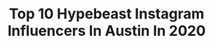 ---
title: Top 10 Hypebeast Instagram Influencers In Austin In 2020
description: >-
  Find top hypebeast Instagram influencers in Austin in 2020. Most popular hashtags: #hypebeast #covid19 #stayhome #austintx.
platform: Instagram
profiles:
  - username: "daku_saido"
    fullname: >-
      Mando
    location: "United States"
    followers: 20314
    engagement: 268
    commentsToLikes: 0.012335
    id: ck15pbu5ex3lu0i193caexotm
    verified: false
    hashtags: "#subarunation, #eptx, #countach, #rx7fd"
  - username: "collection_montparnasse"
    fullname: >-
      
    location: "United States"
    followers: 30411
    engagement: 315
    commentsToLikes: 0.016614
    id: ck135nm532b2h0i19awt6y8x3
    verified: false
    hashtags: "#homeartdecor, #anime, #arteurbano, #popart"
  - username: "stylexkavya"
    fullname: >-
      Kavya | StylexKavya ™
    location: "United States"
    followers: 48084
    engagement: 204
    commentsToLikes: 0.077907
    id: ck5hht4ap9ya10i118gjtwmz7
    verified: false
    hashtags: "#storiesseries, #hypelook, #tiktokskit, #comfyoutfit"
  - username: "austinnorman_"
    fullname: >-
      Austin Norman
    location: "United States"
    followers: 66037
    engagement: 489
    commentsToLikes: 0.019951
    id: ckaozl6l2md010i789f6my0sd
    verified: false
    hashtags: "#motivationalquotes, #lasvegas, #california, #streetlife"
  - username: "derekjelliott"
    fullname: >-
      Derek Elliott
    location: "United States"
    followers: 11881
    engagement: 843
    commentsToLikes: 0.032037
    id: ck5q6ipjsxjey0i11f1n6yi08
    verified: false
    hashtags: "#cooking, #pingpong, #environment, #road"
  - username: "shehan_chandrasoma"
    fullname: >-
      S H E H A N ~ ෂෙහාන් 🇱🇰🇺🇸
    location: "United States"
    followers: 3348
    engagement: 1288
    commentsToLikes: 0.128686
    id: ck8sxsew1ihv00j78jp4c76qw
    verified: false
    hashtags: "#balmain, #nike, #tailormade, #hondaracing"
  - username: "laflamelovers"
    fullname: >-
      Travis scott 🌵❤
    location: "United States"
    followers: 31848
    engagement: 1239
    commentsToLikes: 0.014095
    id: ck9wee9pfjust0j782mowkb7h
    verified: false
    hashtags: "#aman, #love, #outfit, #astrothunder"
  - username: "donwelchmusic"
    fullname: >-
      DON WELCH
    location: "United States"
    followers: 17577
    engagement: 319
    commentsToLikes: 0.301859
    id: ck0vux70lmkm00i19kjcq7ohf
    verified: false
    hashtags: "#austintexas, #comingsoon, #dirtrock, #beardlife"
  - username: "andrewlink"
    fullname: >-
      Andrew Link Photography
    location: "United States"
    followers: 20022
    engagement: 184
    commentsToLikes: 0.013765
    id: ck14l8flftd220i190rh1t0ho
    verified: false
    hashtags: "#ayrtonsenna, #hoonitruck, #765lt, #lightpainted"
  - username: "adventureswithsoso"
    fullname: >-
      ＳＯＰＨＩＡ • Houston Food Blogger
    location: "United States"
    followers: 3282
    engagement: 923
    commentsToLikes: 0.250157
    id: ck0tx34gnhpje0i19905f4x2v
    verified: false
    hashtags: "#icing, #ricevillage, #mediumrare, #htowneats"
---
